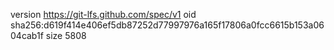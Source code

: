 version https://git-lfs.github.com/spec/v1
oid sha256:d619f414e406ef5db87252d77997976a165f17806a0fcc6615b153a0604cab1f
size 5808
